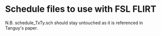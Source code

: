 # Schedule files to use with FSL FLIRT

N.B. schedule_TxTy.sch should stay untouched as it is referenced in Tanguy's paper.
